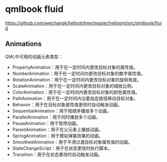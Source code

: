 # qmlbook fluid
https://github.com/weichangk/helloqt/tree/master/helloqml/src/qmlbook/fluid

## Animations
QML中可用的动画元素类型：
- PropertyAnimation：用于在一定时间内更改目标对象的属性值。
- NumberAnimation：用于在一定时间内更改目标对象的数字属性值。
- RotationAnimation：用于在一定时间内更改目标对象的旋转角度。
- ScaleAnimation：用于在一定时间内更改目标对象的缩放比例。
- ColorAnimation：用于在一定时间内更改目标对象的颜色属性值。
- PathAnimation：用于在一定时间内沿着指定路径移动目标对象。
- Behavior：用于在目标对象属性值更改时自动触发动画。
- SequentialAnimation：用于按顺序播放多个动画。
- ParallelAnimation：用于同时播放多个动画。
- PauseAnimation：用于暂停动画。
- ParentAnimation：用于在父元素上播放动画。
- SpringAnimation：用于模拟弹簧效果的动画。
- SmoothedAnimation：用于平滑过渡目标对象属性值的动画。
- StateChangeScript：用于在状态更改时执行脚本。
- Transition：用于在状态更改时自动触发动画。